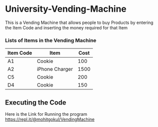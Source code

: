 # University-Vending-Machine
This is a Vending Machine that allows people to buy Products by entering the Item Code and 
inserting the money required for that Item

### Lists of Items in the Vending Machine

|Item Code | Item             | Cost  |
| -------- | ---------------- | ----- | 
| A1       | Cookie           | 100   |
| A2       | iPhone Charger   | 1500  |
| C5       | Cookie           | 200   |
| D4       | Cookie           | 150   |




## Executing the Code
Here is the Link for Running the program
https://repl.it/@mohitgokul/VendingMachine
